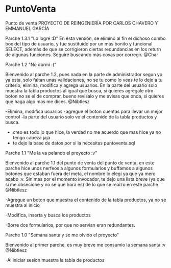 ﻿# PuntoVenta
Punto de venta
PROYECTO DE REINGENIERÍA POR CARLOS CHAVERO Y EMMANUEL GARCÍA

Parche 1.3.1 "Lo logré :D"
En ésta versión, se eliminó al fin el dichoso combo box del tipo de usuario, y fue sustituido por un más bonito y funcional SELECT, además de que se corrigieron ciertas redundancias en los return de algunas funciones. Seguiré buscando más cosas por corregir.
@Char

Parche 1.2 "No dormi :("

Bienvenido al parche 1.2, pues nada en la parte de administrador segun yo ya esta, solo faltan
unas validaciones, no se tu como lo veas te lo dejo a tu criterio, elimina, modifica y agrega usuarios.
En la parte del usuario solo muestra la tabla productos al igual que busca, si quieres agregale otro boton no se el de comprar, bueno
revisalo y me avisas que onda, si quieres que haga algo mas me dices.
@Nibtlesz

-Elimina, modifica usuarios
-agregue el boton cuentas para llevar un mejor control
-la parte del usuario solo ve el contenido de la tabla productos y busca.
- creo es todo lo que hice, la verdad no me acuerdo que mas hice ya no tengo cabeza jaja
- te dejo la base de datos por si la necesitas puntoventa.sql


Parche 1.1 "Me la va pelando el proyecto :v"

Bienvenido al parche 1.1 del punto de venta del punto de venta, en este parche hice unos nerfeos
a algunos formularios y buffamos a algunos botones que estaban fuera del meta, el nombre lo elegi
ya que ya mero acabo :v.
Sin mas por el momento invocador, te dejo una lista breve (ya que si me obsecione y no se que hora es)
de lo que se reaizo en este parche.
@Nibtlesz

-Agregue un boton que muestra el contenido de la tabla productos, ya no se muestra al inicio

-Modifica, inserta y busca los productos

-Borre dos formularios, por que no servian eran redundantes.

Parche 1.0 "Semana santa y se me olvido el proyecto"

Bienvenido al primer parche, es muy breve me consumio la semana santa :v
@Nibtlesz

-Al iniciar sesion muestra la tabla de productos